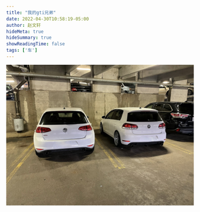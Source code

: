 ```yaml
---
title: "我的gti兄弟"
date: 2022-04-30T10:58:19-05:00
author: 赵文轩
hideMeta: true
hideSummary: true
showReadingTime: false
tags: ['车']
---
```

![](gti.jpg)